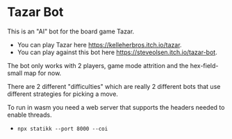# Tazar Bot

This is an "AI" bot for the board game Tazar.

* You can play Tazar here https://kelleherbros.itch.io/tazar.
* You can play against this bot here https://steveolsen.itch.io/tazar-bot.

The bot only works with 2 players, game mode attrition and the hex-field-small map for now.

There are 2 different "difficulties" which are really 2 different bots that use different strategies for picking a move.

To run in wasm you need a web server that supports the headers needed to enable threads.
* `npx statikk --port 8000 --coi`
